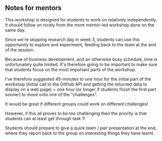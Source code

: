 ## Notes for mentors

This workshop is designed for students to work on relatively independently. It should follow on nicely from the more mentor-led workshop done on the same day.

Since we're skipping research day in week 3, students can use this opportunity to explore and experiment, feeding back to the team at the end of the session.

Because of business development, and an otherwise busy schedule, time is unfortunately quite limited. It's therefore going to be important to make sure that students focus on the most important parts of the workshop.

I've therefore suggested 45-minutes to one hour for the initial part of the workshop (initial call to the GitHub API and getting the returned data to display on a web page) + one hour (or longer if students finish the first part sooner) to move onto one of the "challenges".

It would be great if different groups could work on different challenges!

However, if this all proves to be too challenging then the priority is that students can at least get through task 1!

Students should prepare to give a quick team / pair presentation at the end, where they report back to the group on interesting things they have learnt.
